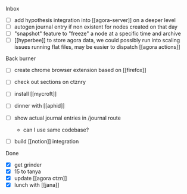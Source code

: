 Inbox
- [ ] add hypothesis integration into [[agora-server]] on a deeper level
- [ ] autogen journal entry if non existent for nodes created on that day
- [ ] "snapshot" feature to "freeze" a node at a specific time and archive
- [ ] [[hyperbee]] to store agora data, we could possibly run into scaling issues running flat files, may be easier to dispatch [[agora actions]]

Back burner
- [ ] create chrome browser extension based on [[firefox]]
- [ ] check out sections on ctznry
- [ ] install [[mycroft]]
- [ ] dinner with [[aphid]]
- [ ] show actual journal entries in /journal route
	- can I use same codebase?
- [ ] build [[notion]] integration


Done
- [x] get grinder
- [x] 15 to tanya
- [x] update [[agora ctzn]]
- [x] lunch with [[jana]]